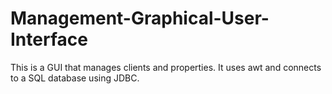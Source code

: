 # Management-Graphical-User-Interface
This is a GUI that manages clients and properties. It uses awt and connects to a SQL database using JDBC. 
